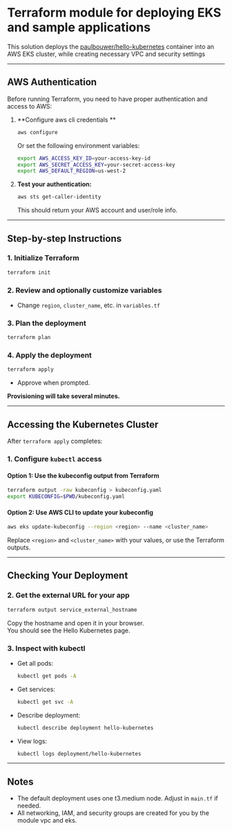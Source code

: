 # Terraform module for deploying EKS and sample applications

This solution deploys the [paulbouwer/hello-kubernetes](https://hub.docker.com/r/paulbouwer/hello-kubernetes) container into an AWS EKS cluster, while creating necessary VPC and security settings

---

## AWS Authentication

Before running Terraform, you need to have proper authentication and access to AWS:

1. **Configure aws cli credentials **
   ```sh
   aws configure
   ```
   Or set the following environment variables:
   ```sh
   export AWS_ACCESS_KEY_ID=your-access-key-id
   export AWS_SECRET_ACCESS_KEY=your-secret-access-key
   export AWS_DEFAULT_REGION=us-west-2
   ```

2. **Test your authentication:**
   ```sh
   aws sts get-caller-identity
   ```
   This should return your AWS account and user/role info.

---

## Step-by-step Instructions



### 1. Initialize Terraform

```sh
terraform init
```

### 2. Review and optionally customize variables

- Change `region`, `cluster_name`, etc. in `variables.tf`

### 3. Plan the deployment

```sh
terraform plan
```

### 4. Apply the deployment

```sh
terraform apply
```
- Approve when prompted.

**Provisioning will take several minutes.**

---

## Accessing the Kubernetes Cluster

After `terraform apply` completes:

### 1. Configure `kubectl` access

#### Option 1: Use the kubeconfig output from Terraform

```sh
terraform output -raw kubeconfig > kubeconfig.yaml
export KUBECONFIG=$PWD/kubeconfig.yaml
```

#### Option 2: Use AWS CLI to update your kubeconfig

```sh
aws eks update-kubeconfig --region <region> --name <cluster_name>
```
Replace `<region>` and `<cluster_name>` with your values, or use the Terraform outputs.

---

## Checking Your Deployment

### 2. Get the external URL for your app

```sh
terraform output service_external_hostname
```

Copy the hostname and open it in your browser.  
You should see the Hello Kubernetes page.

### 3. Inspect with kubectl

- Get all pods:
  ```sh
  kubectl get pods -A
  ```
- Get services:
  ```sh
  kubectl get svc -A
  ```
- Describe deployment:
  ```sh
  kubectl describe deployment hello-kubernetes
  ```
- View logs:
  ```sh
  kubectl logs deployment/hello-kubernetes
  ```

---


## Notes

- The default deployment uses one t3.medium node. Adjust in `main.tf` if needed.
- All networking, IAM, and security groups are created for you by the module vpc and eks.